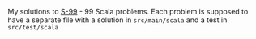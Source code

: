 My solutions to [S-99](http://aperiodic.net/phil/scala/s-99/) - 99 Scala problems.
Each problem is supposed to have a separate file with a solution in `src/main/scala` and a test in `src/test/scala`